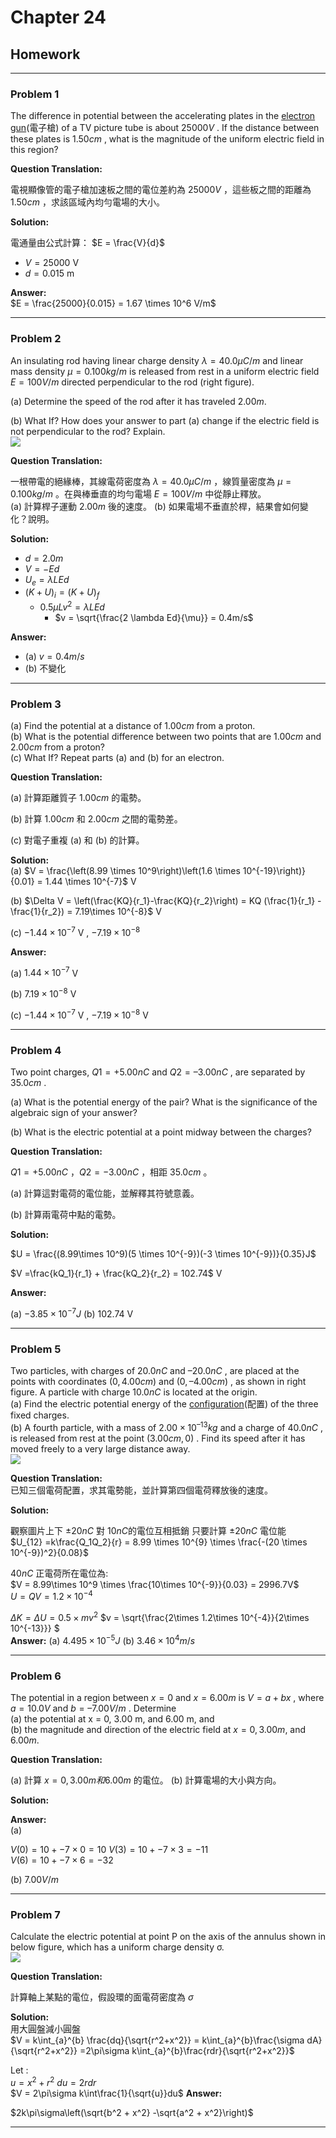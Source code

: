 # Chapter 24  

## Homework

---

### **Problem 1**

The difference in potential between the accelerating plates in the [electron gun](https://en.wikipedia.org/wiki/Electron_gun)(電子槍) of a TV picture tube is about $25000 V$ . If the distance between these plates is $1.50 cm$ , what is the magnitude of the uniform electric field in this region?  

**Question Translation:**  

電視顯像管的電子槍加速板之間的電位差約為 $25000 V$ ，這些板之間的距離為 $1.50 cm$ ，求該區域內均勻電場的大小。

**Solution:**  

電通量由公式計算：
 $E = \frac{V}{d}$

- $V = 25000$ V  
- $d = 0.015$ m  

**Answer:**  
$E = \frac{25000}{0.015} = 1.67 \times 10^6 V/m$  

---

### **Problem 2**

An insulating rod having linear charge density $λ = 40.0 μC/m$ and linear mass density $μ = 0.100 kg/m$ is released from rest in a uniform electric field $E = 100 V/m$ directed perpendicular to the rod (right figure).  

(a) Determine the speed of the rod after it has traveled $2.00 m.$  

(b) What If? How does your answer to part (a) change if the electric field is not perpendicular to the rod? Explain.  
![ ](https://raw.githubusercontent.com/tim941008/note/main/resource/ch24_1.png)

**Question Translation:**  

一根帶電的絕緣棒，其線電荷密度為 $λ=40.0 μC/m$ ，線質量密度為 $μ=0.100 kg/m$ 。在與棒垂直的均勻電場 $E=100 V/m$ 中從靜止釋放。  
(a) 計算桿子運動 $2.00 m$ 後的速度。
(b) 如果電場不垂直於桿，結果會如何變化？說明。

**Solution:**

- $d = 2.0m$  
- $V = -Ed$  
- $U_e =\lambda LEd$
- $\left(K + U\right)_i = \left(K + U\right)_f$  
  - $0.5 \mu Lv^2 = \lambda LEd$  
    - $v = \sqrt{\frac{2 \lambda Ed}{\mu}} = 0.4m/s$

**Answer:**  

- (a) $v = 0.4m/s$  
- (b) 不變化  

---

### **Problem 3**

(a) Find the potential at a distance of $1.00 cm$ from a proton.  
(b) What is the potential difference between two points that are $1.00 cm$ and $2.00 cm$ from a proton?  
(c) What If? Repeat parts (a) and (b) for an electron.  

**Question Translation:**  

(a) 計算距離質子 $1.00 cm$ 的電勢。

(b) 計算 $1.00 cm$ 和 $2.00 cm$ 之間的電勢差。

(c) 對電子重複 (a) 和 (b) 的計算。

**Solution:**  
(a) $V = \frac{\left(8.99 \times 10^9\right)\left(1.6 \times 10^{-19}\right)}{0.01} = 1.44 \times 10^{-7}$ V  

(b) $\Delta V = \left(\frac{KQ}{r_1}-\frac{KQ}{r_2}\right) = KQ (\frac{1}{r_1} - \frac{1}{r_2}) = 7.19\times 10^{-8}$  V  

(c) $-1.44\times 10^{-7}$ V , $-7.19\times 10^{-8}$

**Answer:**

(a) $1.44\times 10^{-7}$ V  

(b) $7.19\times 10^{-8}$ V  

(c) $-1.44\times 10^{-7}$ V , $-7.19\times 10^{-8}$ V  

---

### **Problem 4**

Two point charges, $Q1 = +5.00 nC$ and $Q2 = –3.00 nC$ , are separated by $35.0 cm$ .  

(a) What is the potential energy of the pair? What is the significance of the algebraic sign of your answer?  

(b) What is the electric potential at a point midway between the charges?  

**Question Translation:**  

$Q1=+5.00 nC$ ，$Q2=−3.00 nC$ ，相距 $35.0 cm$ 。

(a) 計算這對電荷的電位能，並解釋其符號意義。  

(b) 計算兩電荷中點的電勢。  

**Solution:**  

 $U = \frac{(8.99\times 10^9)(5 \times 10^{-9})(-3 \times 10^{-9})}{0.35}J$  

 $V =\frac{kQ_1}{r_1} + \frac{kQ_2}{r_2} = 102.74$ V  

**Answer:**  

(a) $-3.85 \times 10^{-7}J$
(b) $102.74$ V

---

### **Problem 5**

Two particles, with charges of $20.0 nC$ and $–20.0 nC$ , are placed at the points with coordinates $(0, 4.00 cm)$ and $(0, –4.00 cm)$ , as shown in right figure. A particle with charge $10.0 nC$ is located at the origin.  
(a) Find the electric potential energy of the [configuration](https://dictionary.cambridge.org/zht/%E8%A9%9E%E5%85%B8/%E8%8B%B1%E8%AA%9E-%E6%BC%A2%E8%AA%9E-%E7%B9%81%E9%AB%94/configuration#google_vignette)(配置) of the three fixed charges.  
(b) A fourth particle, with a mass of $2.00 × 10^{–13} kg$ and a charge of $40.0 nC$ , is released from rest at the point $(3.00 cm, 0)$ . Find its speed after it has moved freely to a very large distance away.  
![ ](https://raw.githubusercontent.com/tim941008/note/main/resource/ch24_2.png)  

**Question Translation:**  
已知三個電荷配置，求其電勢能，並計算第四個電荷釋放後的速度。

**Solution:**  

觀察圖片上下 $\pm 20nC$ 對 $10nC$的電位互相抵銷
只要計算 $\pm 20nC$ 電位能  
 $U_{12} =k\frac{Q_1Q_2}{r} = 8.99 \times 10^{9} \times \frac{-(20 \times 10^{-9})^2}{0.08}$  

 $40nC$ 正電荷所在電位為:  
$V = 8.99\times 10^9 \times \frac{10\times 10^{-9}}{0.03} = 2996.7V$  
$U = QV = 1.2 \times 10^{-4}$  

$\Delta K = \Delta U = 0.5\times mv^2$
$v = \sqrt{\frac{2\times 1.2\times 10^{-4}}{2\times 10^{-13}}} $  
**Answer:**
(a) $4.495\times 10^{-5}J$
(b) $3.46\times 10^4m/s$

---

### **Problem 6**

The potential in a region between $x = 0$ and $x = 6.00 m$ is $V = a + bx$ , where $a = 10.0 V$ and $b = –7.00 V/m$ . Determine  
(a) the potential at x = 0, 3.00 m, and 6.00 m, and  
(b) the magnitude and direction of the electric field at $x = 0, 3.00 m$, and $6.00 m$.

**Question Translation:**  

(a) 計算 $x=0,3.00 m 和 6.00 m$ 的電位。
(b) 計算電場的大小與方向。

**Solution:**  

**Answer:**  
(a)  

$V(0) = 10 + -7 \times 0 =  10$
$V(3) = 10 + -7 \times 3 = -11$  
$V(6) = 10 + -7 \times 6 = -32$  

(b)
$7.00V/m$  

---

### **Problem 7**

Calculate the electric potential at point P on the axis of the annulus shown in below figure, which has a uniform charge density σ.  
![ ](https://raw.githubusercontent.com/tim941008/note/main/resource/ch24_3.png)

**Question Translation:**  

計算軸上某點的電位，假設環的面電荷密度為 $\sigma$

**Solution:**  
用大圓盤減小圓盤  
 $V = k\int_{a}^{b} \frac{dq}{\sqrt{r^2+x^2}} = k\int_{a}^{b}\frac{\sigma dA}{\sqrt{r^2+x^2}} =2\pi\sigma k\int_{a}^{b}\frac{rdr}{\sqrt{r^2+x^2}}$  

Let :  
 $u = x^2 + r^2$
 $du = 2rdr$  
 $V = 2\pi\sigma k\int\frac{1}{\sqrt{u}}du$
**Answer:**  

$2k\pi\sigma\left(\sqrt{b^2 + x^2} -\sqrt{a^2 + x^2}\right)$

---

